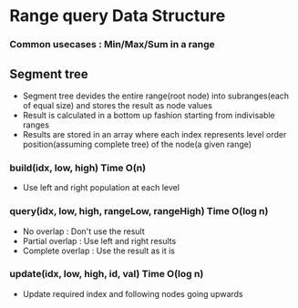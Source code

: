 # Range query Data Structure
### Common usecases : Min/Max/Sum in a range

## Segment tree
- Segment tree devides the entire range(root node) into subranges(each of equal size) and stores the result as node values
- Result is calculated in a bottom up fashion starting from indivisable ranges
- Results are stored in an array where each index represents level order position(assuming complete tree) of the node(a given range)

### build(idx, low, high) Time O(n)
- Use left and right population at each level

### query(idx, low, high, rangeLow, rangeHigh) Time O(log n)
- No overlap : Don't use the result 
- Partial overlap : Use left and right results
- Complete overlap : Use the result as it is

### update(idx, low, high, id, val) Time O(log n)
- Update required index and following nodes going upwards	
